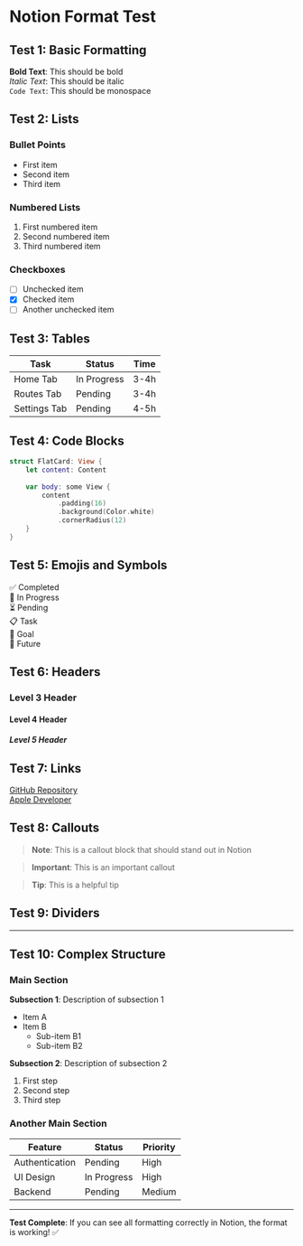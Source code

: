 # Notion Format Test

## Test 1: Basic Formatting

**Bold Text**: This should be bold  
*Italic Text*: This should be italic  
`Code Text`: This should be monospace  

## Test 2: Lists

### Bullet Points
- First item
- Second item
- Third item

### Numbered Lists
1. First numbered item
2. Second numbered item
3. Third numbered item

### Checkboxes
- [ ] Unchecked item
- [x] Checked item
- [ ] Another unchecked item

## Test 3: Tables

| Task | Status | Time |
|------|--------|------|
| Home Tab | In Progress | 3-4h |
| Routes Tab | Pending | 3-4h |
| Settings Tab | Pending | 4-5h |

## Test 4: Code Blocks

```swift
struct FlatCard: View {
    let content: Content
    
    var body: some View {
        content
            .padding(16)
            .background(Color.white)
            .cornerRadius(12)
    }
}
```

## Test 5: Emojis and Symbols

✅ Completed  
🔄 In Progress  
⏳ Pending  
📋 Task  
🎯 Goal  
🚀 Future  

## Test 6: Headers

### Level 3 Header
#### Level 4 Header
##### Level 5 Header

## Test 7: Links

[GitHub Repository](https://github.com/mariusthenomad/travely)  
[Apple Developer](https://developer.apple.com)

## Test 8: Callouts

> **Note**: This is a callout block that should stand out in Notion

> **Important**: This is an important callout

> **Tip**: This is a helpful tip

## Test 9: Dividers

---

## Test 10: Complex Structure

### Main Section

**Subsection 1**: Description of subsection 1

- Item A
- Item B
  - Sub-item B1
  - Sub-item B2

**Subsection 2**: Description of subsection 2

1. First step
2. Second step
3. Third step

### Another Main Section

| Feature | Status | Priority |
|---------|--------|----------|
| Authentication | Pending | High |
| UI Design | In Progress | High |
| Backend | Pending | Medium |

---

**Test Complete**: If you can see all formatting correctly in Notion, the format is working! ✅
